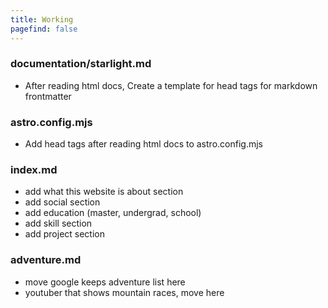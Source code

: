```yaml
---
title: Working
pagefind: false
---
```


### documentation/starlight.md

-   After reading html docs, Create a template for head tags for markdown frontmatter

### astro.config.mjs

-   Add head tags after reading html docs to astro.config.mjs

### index.md

-   add what this website is about section
-   add social section
-   add education (master, undergrad, school)
-   add skill section
-   add project section

### adventure.md

-   move google keeps adventure list here
-   youtuber that shows mountain races, move here
